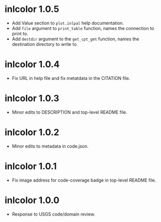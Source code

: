 # inlcolor 1.0.5

- Add Value section to `plot.inlpal` help documentation.
- Add `file` argument to `print_table` function, names the connection to print to.
- Add `destdir` argument to the `get_cpt_gmt` function, names the destination directory to write to.

# inlcolor 1.0.4

- Fix URL in help file and fix metatdata in the CITATION file.

# inlcolor 1.0.3

- Minor edits to DESCRIPTION and top-level README file.

# inlcolor 1.0.2

- Minor edits to metadata in code.json.

# inlcolor 1.0.1

- Fix image address for code-coverage badge in top-level README file.

# inlcolor 1.0.0

- Response to USGS code/domain review.
